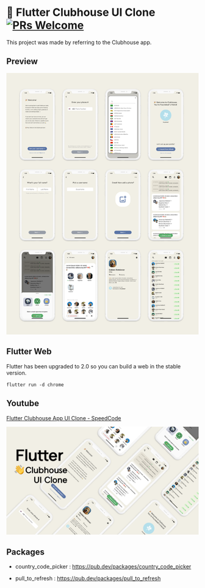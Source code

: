 # 👋 Flutter Clubhouse UI Clone [![PRs Welcome](https://img.shields.io/badge/PRs-welcome-brightgreen.svg?style=flat-square)](http://makeapullrequest.com)

This project was made by referring to the Clubhouse app.

## Preview
<p align="center">
 <img src="readme/preview.png" width='1024'/>
</p>


## Flutter Web

Flutter has been upgraded to 2.0 so you can build a web in the stable version.

~~~
flutter run -d chrome
~~~


## Youtube
[Flutter Clubhouse App UI Clone - SpeedCode](https://youtu.be/82yRZZ2ydmE)
<p align="center">
 <img src="readme/youtube.png" width='1024'/>
</p>


## Packages
* country_code_picker : https://pub.dev/packages/country_code_picker

* pull_to_refresh : https://pub.dev/packages/pull_to_refresh

